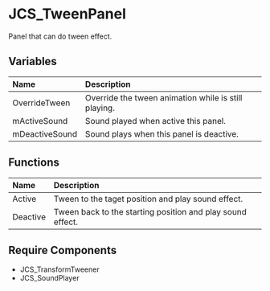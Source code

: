 # JCS_TweenPanel

Panel that can do tween effect.

## Variables

| Name | Description |
|:---|:---|
| OverrideTween | Override the tween animation while is still playing. |
| mActiveSound | Sound played when active this panel. |
| mDeactiveSound | Sound plays when this panel is deactive. |

## Functions

| Name | Description |
|:---|:---|
| Active | Tween to the taget position and play sound effect. |
| Deactive | Tween back to the starting position and play sound effect. |

## Require Components

* JCS_TransformTweener
* JCS_SoundPlayer
